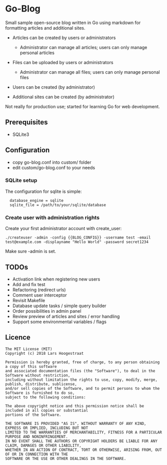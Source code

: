 Go-Blog
====

Small sample open-source blog written in Go using markdown for formatting articles and additional sites.

* Articles can be created by users or administrators
  * Administrator can manage all articles; users can only manage personal articles

* Files can be uploaded by users or administrators
  * Administrator can manage all files; users can only manage personal files

* Users can be created (by administrator)

* Additional sites can be created (by administrator)

Not really for production use; started for learning Go for web development.


Prerequisites
--------

 * SQLite3


Configuration
--------

 * copy go-blog.conf into custom/ folder
 * edit custom/go-blog.conf to your needs

### SQLite setup ###

The configuration for sqlite is simple:

~~~
  database_engine = sqlite
  sqlite_file = /path/to/your/sqlite/database
~~~


### Create user with administration rights ###

Create your first administrator account with create_user:
~~~
./createuser -admin -config {{BLOG_CONFIG}} -username test -email test@example.com -displayname "Hello World" -password secret1234
~~~

Make sure -admin is set.

TODOs
-----
 * Activation link when registering new users
 * Add and fix test
 * Refactoring (redirect urls)
 * Comment user interceptor
 * Revisit Makefile
 * Database update tasks / simple query builder
 * Order possibilities in admin panel
 * Review preview of articles and sites / error handling
 * Support some environmental variables / flags

Licence
-------
    The MIT License (MIT)
    Copyright (c) 2018 Lars Hoogestraat

    Permission is hereby granted, free of charge, to any person obtaining a copy of this software
    and associated documentation files (the "Software"), to deal in the Software without restriction,
    including without limitation the rights to use, copy, modify, merge, publish, distribute, sublicense,
    and/or sell copies of the Software, and to permit persons to whom the Software is furnished to do so,
    subject to the following conditions:

    The above copyright notice and this permission notice shall be included in all copies or substantial
    portions of the Software.

    THE SOFTWARE IS PROVIDED "AS IS", WITHOUT WARRANTY OF ANY KIND, EXPRESS OR IMPLIED, INCLUDING BUT NOT
    LIMITED TO THE WARRANTIES OF MERCHANTABILITY, FITNESS FOR A PARTICULAR PURPOSE AND NONINFRINGEMENT.
    IN NO EVENT SHALL THE AUTHORS OR COPYRIGHT HOLDERS BE LIABLE FOR ANY CLAIM, DAMAGES OR OTHER LIABILITY,
    WHETHER IN AN ACTION OF CONTRACT, TORT OR OTHERWISE, ARISING FROM, OUT OF OR IN CONNECTION WITH THE
    SOFTWARE OR THE USE OR OTHER DEALINGS IN THE SOFTWARE.
